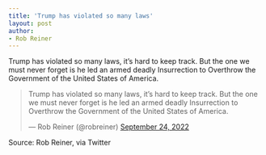 ```yaml
---
title: 'Trump has violated so many laws'
layout: post
author:
- Rob Reiner
---
```


Trump has violated so many laws, it’s hard to keep track. But the one we must never forget is he led an armed deadly Insurrection to Overthrow the Government of the United States of America.

<blockquote class="twitter-tweet"><p lang="en" dir="ltr">Trump has violated so many laws, it’s hard to keep track. But the one we must never forget is he led an armed deadly Insurrection to Overthrow the Government of the United States of America.</p>&mdash; Rob Reiner (@robreiner) <a href="https://twitter.com/robreiner/status/1573479744380628992?ref_src=twsrc%5Etfw">September 24, 2022</a></blockquote> <script async src="https://platform.twitter.com/widgets.js" charset="utf-8"></script>

Source: Rob Reiner, via Twitter
